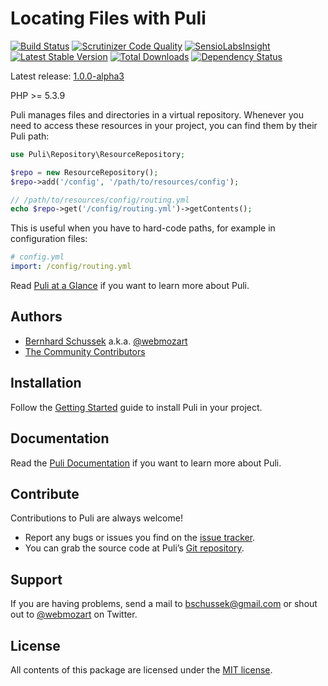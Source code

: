 Locating Files with Puli
========================

[![Build Status](https://travis-ci.org/puli/repository.png?branch=master)](https://travis-ci.org/puli/repository)
[![Scrutinizer Code Quality](https://scrutinizer-ci.com/g/puli/repository/badges/quality-score.png?b=master)](https://scrutinizer-ci.com/g/puli/repository/?branch=master)
[![SensioLabsInsight](https://insight.sensiolabs.com/projects/65d650d5-04a3-41e7-bca0-bb83cae90e47/mini.png)](https://insight.sensiolabs.com/projects/65d650d5-04a3-41e7-bca0-bb83cae90e47)
[![Latest Stable Version](https://poser.pugx.org/puli/repository/v/stable.png)](https://packagist.org/packages/puli/repository)
[![Total Downloads](https://poser.pugx.org/puli/repository/downloads.png)](https://packagist.org/packages/puli/repository)
[![Dependency Status](https://www.versioneye.com/php/puli:repository/1.0.0/badge.png)](https://www.versioneye.com/php/puli:repository/1.0.0)

Latest release: [1.0.0-alpha3](https://packagist.org/packages/puli/repository#1.0.0-alpha3)

PHP >= 5.3.9

Puli manages files and directories in a virtual repository. Whenever you need
to access these resources in your project, you can find them by their Puli path:

```php
use Puli\Repository\ResourceRepository;

$repo = new ResourceRepository();
$repo->add('/config', '/path/to/resources/config');

// /path/to/resources/config/routing.yml
echo $repo->get('/config/routing.yml')->getContents();
```

This is useful when you have to hard-code paths, for example in configuration
files:

```yaml
# config.yml
import: /config/routing.yml
```

Read [Puli at a Glance] if you want to learn more about Puli.

Authors
-------

* [Bernhard Schussek] a.k.a. [@webmozart]
* [The Community Contributors]

Installation
------------

Follow the [Getting Started] guide to install Puli in your project.

Documentation
-------------

Read the [Puli Documentation] if you want to learn more about Puli.

Contribute
----------

Contributions to Puli are always welcome!

* Report any bugs or issues you find on the [issue tracker].
* You can grab the source code at Puli’s [Git repository].

Support
-------

If you are having problems, send a mail to bschussek@gmail.com or shout out to
[@webmozart] on Twitter.

License
-------

All contents of this package are licensed under the [MIT license].

[Bernhard Schussek]: http://webmozarts.com
[The Community Contributors]: https://github.com/puli/repository/graphs/contributors
[Getting Started]: http://puli.readthedocs.org/en/latest/getting-started.html
[Puli Documentation]: http://puli.readthedocs.org/en/latest/index.html
[Puli at a Glance]: http://puli.readthedocs.org/en/latest/at-a-glance.html
[issue tracker]: https://github.com/puli/puli/issues
[Git repository]: https://github.com/puli/repository
[@webmozart]: https://twitter.com/webmozart
[MIT license]: LICENSE
